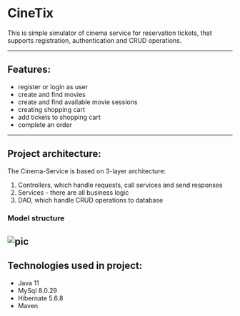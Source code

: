 
# CineTix

This is simple simulator of cinema service for reservation tickets, that supports registration, authentication and CRUD operations.
___

## Features:
* register or login as user
* create and find movies
* create and find available movie sessions
* creating shopping cart
* add tickets to shopping cart
* complete an order
---

## Project architecture:
The Cinema-Service is based on 3-layer architecture:
1. Controllers, which handle requests, call services and send responses
2. Services - there are all business logic
3. DAO, which handle CRUD operations to database

### Model structure
![pic](Hibernate_Cinema_Uml.png)
---

## Technologies used in project:
* Java 11
* MySql 8.0.29
* Hibernate 5.6.8
* Maven